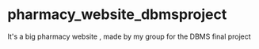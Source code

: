 # pharmacy_website_dbmsproject
It's a big pharmacy website , made by my group for the DBMS final project
